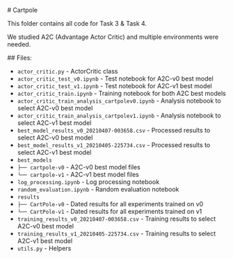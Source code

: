 # Cartpole

This folder contains all code for Task 3 & Task 4.

We studied A2C (Advantage Actor Critic) and multiple environments were needed.

## Files:

- `actor_critic.py` - ActorCritic class
- `actor_critic_test_v0.ipynb` - Test notebook for A2C-v0 best model
- `actor_critic_test_v1.ipynb` - Test notebook for A2C-v1 best model
- `actor_critic_train.ipynb` - Training notebook for both A2C best models
- `actor_critic_train_analysis_cartpolev0.ipynb` - Analysis notebook to select A2C-v0 best model
- `actor_critic_train_analysis_cartpolev1.ipynb` - Analysis notebook to select A2C-v1 best model
- `best_model_results_v0_20210407-003658.csv` - Processed results to select A2C-v0 best model
- `best_model_results_v1_20210405-225734.csv` - Processed results to select A2C-v1 best model
- `best_models`
- `├── cartpole-v0` - A2C-v0 best model files
- `└── cartpole-v1` - A2C-v1 best model files
- `log_processing.ipynb` - Log processing notebook
- `random_evaluation.ipynb` - Random evaluation notebook
- `results`
- `├── CartPole-v0` - Dated results for all experiments trained on v0
- `└── CartPole-v1` - Dated results for all experiments trained on v1
- `training_results_v0_20210407-003658.csv` - Training results to select A2C-v0 best model
- `training_results_v1_20210405-225734.csv` - Training results to select A2C-v1 best model
- `utils.py` - Helpers
